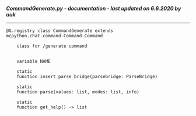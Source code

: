 ***CommandGenerate.py - documentation - last updated on 6.6.2020 by uuk***
___

    @G.registry class CommandGenerate extends mcpython.chat.command.Command.Command
        
        class for /generate command


        variable NAME

        static
        function insert_parse_bridge(parsebridge: ParseBridge)

        static
        function parse(values: list, modes: list, info)

        static
        function get_help() -> list